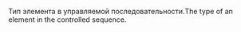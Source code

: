 <span data-ttu-id="098d9-101">Тип элемента в управляемой последовательности.</span><span class="sxs-lookup"><span data-stu-id="098d9-101">The type of an element in the controlled sequence.</span></span>